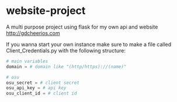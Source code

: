 # website-project
A multi purpose project using flask for my own api and website
http://gdcheerios.com

If you wanna start your own instance make sure to make a file called Client_Credentials.py with the following structure:

```py
# main variables
domain = # domain like "(http/https)://(name)"

# osu
osu_secret = # client secret
osu_api_key = # api key
osu_client_id = # client id
```
